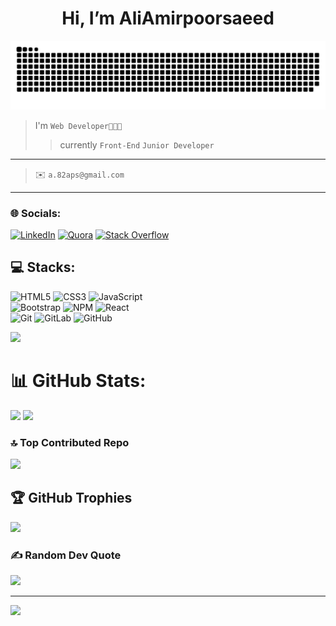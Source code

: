  <h1 align="center">  Hi, I’m <b>AliAmirpoorsaeed</b> </h1>

 ![fun](https://raw.githubusercontent.com/platane/snk/output/github-contribution-grid-snake-dark.svg)
 > I'm `Web Developer🧑🏻‍💻`
>> currently `Front-End` `Junior Developer`
___
>✉️
> `a.82aps@gmail.com`
___

### 🌐 Socials:
[![LinkedIn](https://img.shields.io/badge/LinkedIn-%230077B5.svg?logo=linkedin&logoColor=white)](https://linkedin.com/in/https://www.linkedin.com/in/ali-amirpoorsaeed-9499322a2/) [![Quora](https://img.shields.io/badge/Quora-%23B92B27.svg?logo=Quora&logoColor=white)](https://quora.com/profile/https://www.quora.com/profile/Ali-16613) [![Stack Overflow](https://img.shields.io/badge/-Stackoverflow-FE7A16?logo=stack-overflow&logoColor=white)](https://stackoverflow.com/users/https://stackoverflow.com/users/23755074/ali82aps) 

## 💻 Stacks:
![HTML5](https://img.shields.io/badge/html5-%23E34F26.svg?style=plastic&logo=html5&logoColor=white) ![CSS3](https://img.shields.io/badge/css3-%231572B6.svg?style=plastic&logo=css3&logoColor=white) ![JavaScript](https://img.shields.io/badge/javascript-%23323330.svg?style=plastic&logo=javascript&logoColor=%23F7DF1E) <br>  ![Bootstrap](https://img.shields.io/badge/bootstrap-%238511FA.svg?style=plastic&logo=bootstrap&logoColor=white) ![NPM](https://img.shields.io/badge/NPM-%23CB3837.svg?style=plastic&logo=npm&logoColor=white) ![React](https://img.shields.io/badge/react-%2320232a.svg?style=plastic&logo=react&logoColor=%2361DAFB) <br> ![Git](https://img.shields.io/badge/git-%23F05033.svg?style=plastic&logo=git&logoColor=white) ![GitLab](https://img.shields.io/badge/gitlab-%23181717.svg?style=plastic&logo=gitlab&logoColor=white) ![GitHub](https://img.shields.io/badge/github-%23121011.svg?style=plastic&logo=github&logoColor=white) 
>>>>
![](https://github-readme-stats.vercel.app/api/top-langs/?username=Ali82APS&theme=react&hide_border=true&include_all_commits=true&count_private=true&layout=compact)
# 📊 GitHub Stats:
![](https://github-readme-stats.vercel.app/api?username=Ali82APS&theme=react&hide_border=true&include_all_commits=true&count_private=true)
![](https://github-readme-streak-stats.herokuapp.com/?user=Ali82APS&theme=react&hide_border=true)<br/>

### 🔝 Top Contributed Repo
![](https://github-contributor-stats.vercel.app/api?username=Ali82APS&limit=5&theme=react&combine_all_yearly_contributions=true)

## 🏆 GitHub Trophies
![](https://github-profile-trophy.vercel.app/?username=Ali82APS&theme=default&no-frame=false&no-bg=false&margin-w=4)


### ✍️ Random Dev Quote
![](https://quotes-github-readme.vercel.app/api?type=horizontal&theme=dark)

---
[![](https://visitcount.itsvg.in/api?id=Ali82APS&icon=0&color=12)](https://visitcount.itsvg.in)

<!-- Proudly created with GPRM ( https://gprm.itsvg.in ) -->

<!---
Ali82APS/Ali82APS is a ✨ special ✨ repository because its `README.md` (this file) appears on your GitHub profile.
You can click the Preview link to take a look at your changes.
--->
